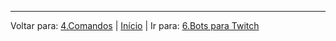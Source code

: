 
----
Voltar para: [4.Comandos](/contents/4.Comandos.md) | [Início](/README.md) | Ir para: [6.Bots para Twitch](/contents/6.Bots.md)